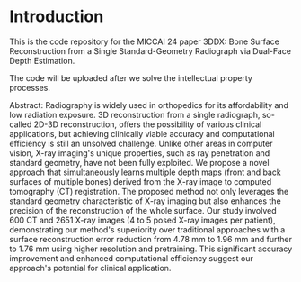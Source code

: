 # Introduction

This is the code repository for the MICCAI 24 paper 3DDX: Bone Surface Reconstruction from a Single Standard-Geometry Radiograph via Dual-Face Depth Estimation.

The code will be uploaded after we solve the intellectual property processes.

Abstract:
Radiography is widely used in orthopedics for its affordability and low radiation exposure. 3D reconstruction from a single radiograph, so-called 2D-3D reconstruction, offers the possibility of various clinical applications, but achieving clinically viable accuracy and computational efficiency is still an unsolved challenge. Unlike other areas in computer vision, X-ray imaging's unique properties, such as ray penetration and standard geometry, have not been fully exploited. 
We propose a novel approach that simultaneously learns multiple depth maps (front and back surfaces of multiple bones) derived from the X-ray image to computed tomography (CT) registration. The proposed method not only leverages the standard geometry characteristic of X-ray imaging but also enhances the precision of the reconstruction of the whole surface. Our study involved 600 CT and 2651 X-ray images (4 to 5 posed X-ray images per patient), demonstrating our method's superiority over traditional approaches with a surface reconstruction error reduction from 4.78 mm to 1.96 mm and further to 1.76 mm using higher resolution and pretraining. This significant accuracy improvement and enhanced computational efficiency suggest our approach's potential for clinical application. 

